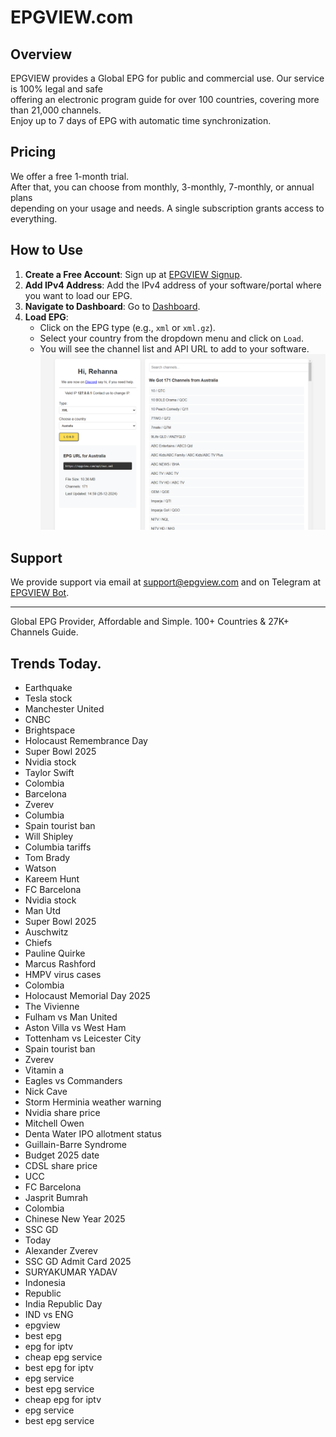 # EPGVIEW.com



## Overview
EPGVIEW provides a Global EPG for public and commercial use. Our service is 100% legal and safe\
offering an electronic program guide for over 100 countries, covering more than 21,000 channels.\
Enjoy up to 7 days of EPG with automatic time synchronization.

## Pricing
We offer a free 1-month trial. \
After that, you can choose from monthly, 3-monthly, 7-monthly, or annual plans \
depending on your usage and needs. A single subscription grants access to everything.

## How to Use
1. **Create a Free Account**: Sign up at [EPGVIEW Signup](https://epgview.com/signup.php).
2. **Add IPv4 Address**: Add the IPv4 address of your software/portal where you want to load our EPG.
3. **Navigate to Dashboard**: Go to [Dashboard](https://epgview.com/dashboard.php).
4. **Load EPG**:
   - Click on the EPG type (e.g., `xml` or `xml.gz`).
   - Select your country from the dropdown menu and click on `Load`.
   - You will see the channel list and API URL to add to your software.
![EPGVIEW](img/dashboard.png)
## Support
We provide support via email at [support@epgview.com](mailto:support@epgview.com) and on Telegram at [EPGVIEW Bot](https://t.me/epgview_bot).

---

Global EPG Provider, Affordable and Simple. 100+ Countries & 27K+ Channels Guide.

## Trends Today.

- Earthquake
- Tesla stock
- Manchester United
- CNBC
- Brightspace
- Holocaust Remembrance Day
- Super Bowl 2025
- Nvidia stock
- Taylor Swift
- Colombia
- Barcelona
- Zverev
- Columbia
- Spain tourist ban
- Will Shipley
- Columbia tariffs
- Tom Brady
- Watson
- Kareem Hunt
- FC Barcelona
- Nvidia stock
- Man Utd
- Super Bowl 2025
- Auschwitz
- Chiefs
- Pauline Quirke
- Marcus Rashford
- HMPV virus cases
- Colombia
- Holocaust Memorial Day 2025
- The Vivienne
- Fulham vs Man United
- Aston Villa vs West Ham
- Tottenham vs Leicester City
- Spain tourist ban
- Zverev
- Vitamin a
- Eagles vs Commanders
- Nick Cave
- Storm Herminia weather warning
- Nvidia share price
- Mitchell Owen
- Denta Water IPO allotment status
- Guillain-Barre Syndrome
- Budget 2025 date
- CDSL share price
- UCC
- FC Barcelona
- Jasprit Bumrah
- Colombia
- Chinese New Year 2025
- SSC GD
- Today
- Alexander Zverev
- SSC GD Admit Card 2025
- SURYAKUMAR YADAV
- Indonesia
- Republic
- India Republic Day
- IND vs ENG
- epgview
- best epg
- epg for iptv
- cheap epg service
- best epg for iptv
- epg service
- best epg service
- cheap epg for iptv
- epg service
- best epg service
